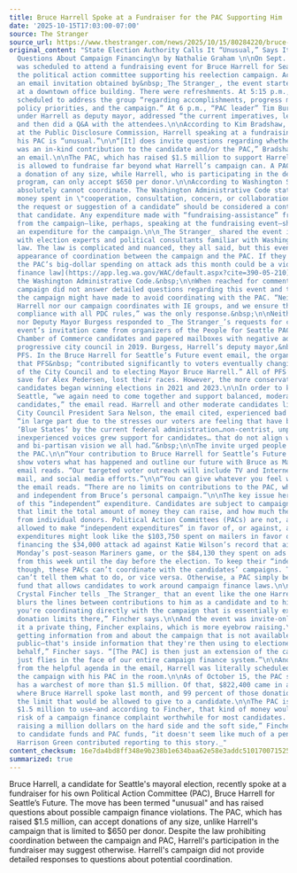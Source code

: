 ```yaml
---
title: Bruce Harrell Spoke at a Fundraiser for the PAC Supporting Him
date: '2025-10-15T17:03:00-07:00'
source: The Stranger
source_url: https://www.thestranger.com/news/2025/10/15/80284220/bruce-harrell-spoke-at-a-fundraiser-for-the-pac-supporting-him
original_content: "State Election Authority Calls It “Unusual,” Says It Introduces
  Questions About Campaign Financing\n by Nathalie Graham \n\nOn Sept. 16, Bruce Harrell
  was scheduled to attend a fundraising event for Bruce Harrell for Seattle’s Future,
  the political action committee supporting his reelection campaign. According to
  an email invitation obtained by&nbsp;_The Stranger_, the event started at 5 p.m.
  at a downtown office building. There were refreshments. At 5:15 p.m., Harrell was
  scheduled to address the group “regarding accomplishments, progress made, needs,
  policy priorities, and the campaign.” At 6 p.m., “PAC leader” Tim Burgess, who works
  under Harrell as deputy mayor, addressed “the current imperatives, leads discussion”
  and then did a Q&A with the attendees.\n\nAccording to Kim Bradshaw, deputy director
  at the Public Disclosure Commission, Harrell speaking at a fundraising event for
  his PAC is “unusual.”\n\n“[It] does invite questions regarding whether the event
  was an in-kind contribution to the candidate and/or the PAC,” Bradshaw wrote in
  an email.\n\nThe PAC, which has raised $1.5 million to support Harrell’s campaign,
  is allowed to fundraise far beyond what Harrell’s campaign can. A PAC can accept
  a donation of any size, while Harrell, who is participating in the democracy voucher
  program, can only accept $650 per donor.\n\nAccording to Washington State Law, they
  absolutely cannot coordinate. The Washington Administrative Code states that any
  money spent in \"cooperation, consultation, concern, or collaboration with, or at
  the request or suggestion of a candidate” should be considered a contribution to
  that candidate. Any expenditure made with “fundraising-assistance” from someone
  from the campaign—like, perhaps, speaking at the fundraising event—should be considered
  an expenditure for the campaign.\n\n_The Stranger_ shared the event invitation details
  with election experts and political consultants familiar with Washington’s election
  law. The law is complicated and nuanced, they all said, but this event creates the
  appearance of coordination between the campaign and the PAC. If they did coordinate,
  the PAC’s big-dollar spending on attack ads this month could be a violation of [campaign
  finance law](https://app.leg.wa.gov/WAC/default.aspx?cite=390-05-210), or more specifically,
  the Washington Administrative Code.&nbsp;\n\nWhen reached for comment, Harrell’s
  campaign did not answer detailed questions regarding this event and the efforts
  the campaign might have made to avoid coordinating with the PAC. “Neither Mayor
  Harrell nor our campaign coordinates with IE groups, and we ensure that we are in
  compliance with all PDC rules,” was the only response.&nbsp;\n\nNeither the PAC
  nor Deputy Mayor Burgess responded to _The Stranger_’s requests for comment.\n\nThe
  event’s invitation came from organizers of the People for Seattle PAC, which backed
  Chamber of Commerce candidates and papered mailboxes with negative ads about the
  progressive city council in 2019. Burgess, Harrell’s deputy mayor,&nbsp;[co-founded](https://www.seattletimes.com/seattle-news/politics/pacs-with-big-money-launch-negative-ads-as-voters-complete-ballots-in-seattle-city-council-primary/)
  PFS. In the Bruce Harrell for Seattle’s Future event email, the organizers wrote
  that PFS&nbsp; “contributed significantly to voters eventually changing the make-up
  of the City Council and to electing Mayor Bruce Harrell.” All of PFS’ 2019 candidates,
  save for Alex Pedersen, lost their races. However, the more conservative slate of
  candidates began winning elections in 2021 and 2023.\n\nIn order to keep power in
  Seattle, “we again need to come together and support balanced, moderate City government
  candidates,” the email read. Harrell and other moderate candidates like Seattle
  City Council President Sara Nelson, the email cited, experienced bad primary showing
  “in large part due to the stresses our voters are feeling that have been put on
  ‘Blue States’ by the current federal administration…non-centrist, unprepared, and
  inexperienced voices grew support for candidates… that do not align with the moderate
  and bi-partisan vision we all had.”&nbsp;\n\nThe invite urged people to donate to
  the PAC.\n\n“Your contribution to Bruce Harrell for Seattle’s Future will help us
  show voters what has happened and outline our future with Bruce as Mayor,” the event
  email reads. “Our targeted voter outreach will include TV and Internet ads, direct
  mail, and social media efforts.”\n\n“You can give whatever you feel will help,”
  the email reads. “There are no limits on contributions to the PAC, which is separate
  and independent from Bruce’s personal campaign.”\n\nThe key issue here is the independence
  of this “independent” expenditure. Candidates are subject to campaign finance laws
  that limit the total amount of money they can raise, and how much they can accept
  from individual donors. Political Action Committees (PACs) are not, and they’re
  allowed to make “independent expenditures” in favor of, or against, a candidate.\n\nThose
  expenditures might look like the $103,750 spent on mailers in favor of Bruce Harrell,
  financing the $34,000 attack ad against Katie Wilson’s record that aired during
  Monday’s post-season Mariners game, or the $84,130 they spent on ads that will air
  from this week until the day before the election. To keep their “independent” status,
  though, these PACs can’t coordinate with the candidates’ campaigns. The campaign
  can’t tell them what to do, or vice versa. Otherwise, a PAC simply becomes a slush
  fund that allows candidates to work around campaign finance laws.\n\nPolitical consultant
  Crystal Fincher tells _The Stranger_ that an event like the one Harrell spoke at
  blurs the lines between contributions to him as a candidate and to his PAC. “If
  you're coordinating directly with the campaign that is essentially exceeding the
  donation limits there,” Fincher says.\n\nAnd the event was invite-only. That makes
  it a private thing, Fincher explains, which is more eyebrow raising.\n\n“They are
  getting information from and about the campaign that is not available to the general
  public—that's inside information that they're then using to electioneer on Bruce’s
  behalf,” Fincher says. “[The PAC] is then just an extension of the campaign. It
  just flies in the face of our entire campaign finance system.”\n\nAnd, as we know
  from the helpful agenda in the email, Harrell was literally scheduled to discuss
  the campaign with his PAC in the room.\n\nAs of October 15, the PAC supporting Harrell
  has a warchest of more than $1.5 million. Of that, $822,400 came in after this event
  where Bruce Harrell spoke last month, and 99 percent of those donations were above
  the limit that would be allowed to give to a candidate.\n\nThe PAC is putting that
  $1.5 million to use—and according to Fincher, that kind of money would make the
  risk of a campaign finance complaint worthwhile for most candidates. “When you're
  raising a million dollars on the hard side and the soft side,” Fincher says, referring
  to candidate funds and PAC funds, “it doesn't seem like much of a penalty.”\n\n_Marcus
  Harrison Green contributed reporting to this story._"
content_checksum: 16e7da4bd8ff348e9b238b1e634baa62e58e3addc5101700715251fc1e43e409
summarized: true
---
```


Bruce Harrell, a candidate for Seattle's mayoral election, recently spoke at a fundraiser for his own Political Action Committee (PAC), Bruce Harrell for Seattle’s Future. The move has been termed "unusual" and has raised questions about possible campaign finance violations. The PAC, which has raised $1.5 million, can accept donations of any size, unlike Harrell's campaign that is limited to $650 per donor. Despite the law prohibiting coordination between the campaign and PAC, Harrell's participation in the fundraiser may suggest otherwise. Harrell's campaign did not provide detailed responses to questions about potential coordination.